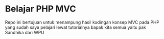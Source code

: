 # Belajar PHP MVC
Repo ini bertujuan untuk menampung hasil kodingan konsep MVC pada PHP yang sudah saya pelajari lewat tutorialnya bapak kita semua yaitu pak Sandhika dari WPU